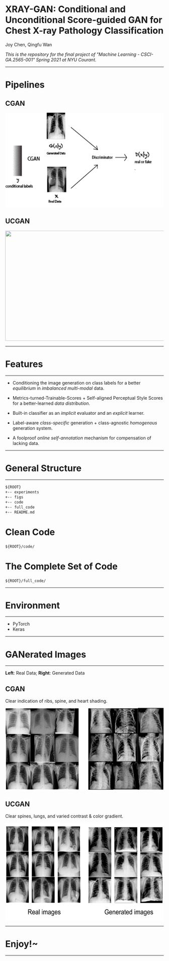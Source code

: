 
# XRAY-GAN: Conditional and Unconditional Score-guided GAN for Chest X-ray Pathology Classification

Joy Chen, Qingfu Wan



*This is the repository for the final project of "Machine Learning - CSCI-GA.2565-001" Spring 2021 at NYU Courant.* 


----


# Pipelines

   ## CGAN


<p align="center">  
<img src="figs/cgan.gif" width="600" height="300" >  
</p> 

  ## UCGAN
  
  
<p align="center">  
<img src="figs/xraygan.gif" width="600" height="350">  
</p> 


----
# Features
----

- Conditioning the image generation on class labels for a better *equilibrium* in *imbalanced multi-modal* data.

- Metrics-turned-Trainable-Scores + Self-aligned Perceptual Style Scores for a better-learned *data distribution*.

- Built-in classifier as an *implicit* evaluator and an *explicit* learner.

- Label-aware *class-specific* generation + class-agnostic *homogenous* generation system.

- A foolproof *online self-annotation* mechanism for compensation of lacking data.

----
# General Structure
----

   ```
   ${ROOT}
   +-- experiments
   +-- figs   
   +-- code
   +-- full_code
   +-- README.md
   ```




# Clean Code

   
   `${ROOT}/code/`
   
   
# The Complete Set of Code

   
   `${ROOT}/full_code/`



----
# Environment
----

- PyTorch
- Keras


----
# GANerated Images
----
   
**Left**: Real Data; **Right**: Generated Data


## CGAN

Clear indication of ribs, spine, and heart shading.

<p align="center">  
<img src="figs/cgan-image-comparison.gif" width="550" height="260">  
</p> 

## UCGAN

Clear spines, lungs, and varied contrast \& color gradient.


<p align="center">  
<img src="figs/ucganimgs.gif" width="550" height="310">  
</p> 




----
# Enjoy!~
----
   
